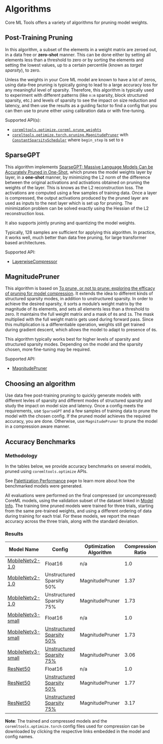 Algorithms
===========

Core ML Tools offers a variety of algorithms for pruning model weights. 

## Post-Training Pruning

In this algorithm, a subset of the elements in a weight matrix are zeroed out, in a data free or **zero-shot** manner.
This can be done either by setting all elements less than a threshold to zero or by sorting
the elements and setting the lowest values, up to a certain percentile (known as *target sparsity*), to zero.

Unless the weights in your Core ML model are known to have a lot of zeros, 
using data-free pruning is typically going to lead to a large accuracy loss for 
any meaningful level of sparsity. Therefore, this algorithm is typically used
to experiment with different patterns (like ``n:m`` sparsity, block structured sparsity, etc.) 
and levels of sparsity to see the impact on size reduction and latency, 
and then use the results as a guiding factor to find a config that you can then use to 
prune either using calibration data or with fine-tuning. 

Supported API(s):

- [``coremltools.optimize.coreml.prune_weights``](https://apple.github.io/coremltools/source/coremltools.optimize.coreml.post_training_quantization.html#coremltools.optimize.coreml.prune_weights)
- [``coreltools.optimize.torch.pruning.MagnitudePruner``](https://apple.github.io/coremltools/source/coremltools.optimize.torch.pruning.html#coremltools.optimize.torch.pruning.MagnitudePruner) with [``ConstantSparsityScheduler``](https://apple.github.io/coremltools/source/coremltools.optimize.torch.pruning.html#coremltools.optimize.torch.pruning.pruning_scheduler.ConstantSparsityScheduler) where ``begin_step`` is set to ``0``


## SparseGPT

This algorithm implements [SparseGPT: Massive Language Models Can be Accurately Pruned in One-Shot](https://arxiv.org/pdf/2301.00774),
which prunes the model weights layer by layer, in a **one-shot** manner, by minimizing the L2 norm 
of the difference between the original activations and activations obtained on pruning the weights 
of the layer. This is knows as the L2 reconstruction loss. The activations are computed using a 
few samples of training data. Once a layer is compressed, the output activations produced by the 
pruned layer are used as inputs to the next layer which is set up for pruning. The minimization problem 
can be solved exactly using the Hessian of the L2 reconstruction loss. 

It also supports jointly pruning and quantizing the model weights. 

Typically, 128 samples are sufficient for applying this algorithm.
In practice, it works well, much better than data free pruning, for large transformer based architectures.

Supported API:

- [LayerwiseCompressor](https://apple.github.io/coremltools/source/coremltools.optimize.torch.pruning.html#sparsegpt)

## MagnitudePruner

This algorithm is based on [To prune, or not to prune: exploring the efficacy of pruning for model compression](https://arxiv.org/pdf/1710.01878). 
It extends the idea to different kinds of structured sparsity modes, in addition to unstructured sparsity. In order to achieve the 
desired sparsity, it sorts a module’s weight matrix by the magnitude of its elements, and sets all elements less than 
a threshold to zero. It maintains the full weight matrix and a mask of ``0``s and ``1``s. The mask multiplied with the
full weight matrix gets used during forward pass. Since this multiplication is a differentiable operation, weights
still get trained during gradient descent, which allows the model to adapt to presence of ``0``s. 

This algorithm typically works best for higher levels of sparsity and structured sparsity modes. 
Depending on the model and the sparsity chosen, more fine-tuning may be required.

Supported API:

- [MagnitudePruner](https://apple.github.io/coremltools/source/coremltools.optimize.torch.pruning.html#coremltools.optimize.torch.pruning.MagnitudePruner)

## Choosing an algorithm

Use data free post-training pruning to quickly generate models with different levles of sparsity and 
different modes of structured sparsity and study the impact on model size and latency. Once a 
config meets the requirements, use ``SparseGPT`` and a few samples of training data to prune the model with
the chosen config. If the pruned model achieves the required accuracy, you are done. Otherwise, use
``MagnitudePruner`` to prune the model in a compression aware manner. 

## Accuracy Benchmarks

### Methodology
    
In the tables below, we provide accuracy benchmarks on several models, pruned using `coremltools.optimize` APIs.

See [Palettization Performance](opt-palettization-perf.md) page to learn more about how the benchmarked models were generated.

All evaluations were performed on the final compressed (or uncompressed) CoreML models, using the validation subset of the dataset linked in [Model Info](opt-palettization-perf.md#model-info).
The training time pruned models were trained for three trials, starting from the same pre-trained weights, 
and using a different ordering of data during training for each trial. For these models, 
we report the mean accuracy across the three trials, along with the standard deviation.

### Results

| Model Name                                                                                                                                                                      | Config                                                                                                                                                      | Optimization Algorithm | Compression Ratio | Accuracy                  |
|---------------------------------------------------------------------------------------------------------------------------------------------------------------------------------|-------------------------------------------------------------------------------------------------------------------------------------------------------------|------------------------|-------------------|---------------------------|
| [MobileNetv2-1.0](https://ml-assets.apple.com/coreml/quantized_models/uncompressed/MobileNetV2Alpha1.mlpackage.zip)                                                             | Float16                                                                                                                                                     | n/a                    | 1.0               | 71.86                     |
| [MobileNetv2-1.0](https://ml-assets.apple.com/coreml/quantized_models/training_time_compressed/pruned/MobileNetV2Alpha1UnstructuredSparsity50.mlpackage.zip)                    | Unstructured Sparsity 50%                                                                                                                                   | MagnitudePruner        | 1.37              | 71.83 ± 0.01              |
| [MobileNetv2-1.0](https://ml-assets.apple.com/coreml/quantized_models/training_time_compressed/pruned/MobileNetV2Alpha1UnstructuredSparsity75.mlpackage.zip)                    | Unstructured Sparsity 75%                                                                                                                                   | MagnitudePruner        | 1.73              | 69.47 ± 0.07              |
| [MobileNetv3-small](https://ml-assets.apple.com/coreml/quantized_models/uncompressed/MobileNetV3Small.mlpackage.zip)                                                            | Float16                                                                                                                                                     | n/a                    | 1.0               | 67.58                     |
| [MobileNetv3-small](https://ml-assets.apple.com/coreml/quantized_models/training_time_compressed/pruned/MobileNetV3SmallUnstructuredSparsity50.mlpackage.zip)                   | [Unstructured Sparsity 50%](https://ml-assets.apple.com/coreml/quantized_models/training_time_compressed/pruned/MobileNetV3SmallUnstructuredSparsity50.yaml)| MagnitudePruner        | 1.73              | 66.55 ± 0.03              |
| [MobileNetv3-small](https://ml-assets.apple.com/coreml/quantized_models/training_time_compressed/pruned/MobileNetV3SmallUnstructuredSparsity75.mlpackage.zip)                   | [Unstructured Sparsity 75%](https://ml-assets.apple.com/coreml/quantized_models/training_time_compressed/pruned/MobileNetV3SmallUnstructuredSparsity75.yaml)| MagnitudePruner        | 3.06              | 60.52 ± 0.06              |
| [ResNet50](https://ml-assets.apple.com/coreml/quantized_models/uncompressed/ResNet50.mlpackage.zip)                                                                             | Float16                                                                                                                                                     | n/a                    | 1.0               | 76.14                     |
| [ResNet50](https://ml-assets.apple.com/coreml/quantized_models/training_time_compressed/pruned/ResNet50UnstructuredSparsity50.mlpackage.zip)                                    | [Unstructured Sparsity 50%](https://ml-assets.apple.com/coreml/quantized_models/training_time_compressed/pruned/ResNet50UnstructuredSparsity50.yaml)        | MagnitudePruner        | 1.77              | 73.64 ± 0.04              |
| [ResNet50](https://ml-assets.apple.com/coreml/quantized_models/training_time_compressed/pruned/ResNet50UnstructuredSparsity75.mlpackage.zip)                                    | [Unstructured Sparsity 75%](https://ml-assets.apple.com/coreml/quantized_models/training_time_compressed/pruned/ResNet50UnstructuredSparsity75.yaml)        | MagnitudePruner        | 3.17              | 73.40 ± 0.08              |


**Note**: The trained and compressed models and the `coremltools.optimize.torch` config files used for compression can be downloaded by clicking the respective links embedded in the model and config names.
